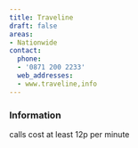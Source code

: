 ```yaml
---
title: Traveline
draft: false
areas:
- Nationwide
contact:
  phone:
  - '0871 200 2233'
  web_addresses:
  - www.traveline,info
---
```


### Information
calls cost at least 12p per minute

